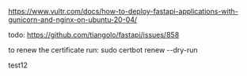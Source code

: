 https://www.vultr.com/docs/how-to-deploy-fastapi-applications-with-gunicorn-and-nginx-on-ubuntu-20-04/

todo: https://github.com/tiangolo/fastapi/issues/858


to renew the certificate run:
    sudo certbot renew --dry-run
    
 
test12